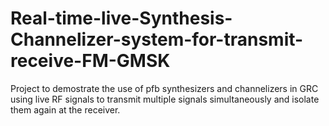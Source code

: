 # Real-time-live-Synthesis-Channelizer-system-for-transmit-receive-FM-GMSK
Project to demostrate the use of pfb synthesizers and channelizers in GRC using live RF signals to transmit multiple signals simultaneously and isolate them again at the receiver.
